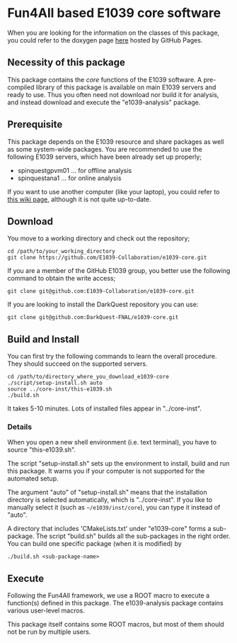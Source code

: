 # Fun4All based E1039 core software 

When you are looking for the information on the classes of this package, you could refer to the doxygen page [here](https://e1039-collaboration.github.io/e1039-doc/index.html) hosted by GitHub Pages.

## Necessity of this package

This package contains the _core_ functions of the E1039 software.
A pre-compiled library of this package is available on main E1039 servers and ready to use.
Thus you often need not download nor build it for analysis, and instead download and execute the "e1039-analysis" package.

## Prerequisite

This package depends on the E1039 resource and share packages as well as some system-wide packages.
You are recommended to use the following E1039 servers, which have been already set up properly;
* spinquestgpvm01 ... for offline analysis
* spinquestana1   ... for online analysis

If you want to use another computer (like your laptop), 
you could refer to [this wiki page](https://github.com/E1039-Collaboration/e1039-wiki/wiki/Install-the-core-software-from-scratch), although it is not quite up-to-date.

## Download

You move to a working directory and check out the repository;
```
cd /path/to/your_working_directory
git clone https://github.com/E1039-Collaboration/e1039-core.git
```
If you are a member of the GitHub E1039 group, you better use the following command to obtain the write access;
```
git clone git@github.com:E1039-Collaboration/e1039-core.git
```
If you are looking to install the DarkQuest repository you can use:
```
git clone git@github.com:DarkQuest-FNAL/e1039-core.git
```

## Build and Install

You can first try the following commands to learn the overall procedure.
They should succeed on the supported servers.
```
cd /path/to/directory_where_you_download_e1039-core
./script/setup-install.sh auto
source ../core-inst/this-e1039.sh
./build.sh
```

It takes 5-10 minutes.
Lots of installed files appear in "../core-inst".

### Details

When you open a new shell environment (i.e. text terminal), you have to source "this-e1039.sh".

The script "setup-install.sh" sets up the environment to install, build and run this package.
It warns you if your computer is not supported for the automated setup.

The argument "auto" of "setup-install.sh" means that the installation directory is selected automatically, which is "../core-inst".
If you like to manually select it (such as `~/e1039/inst/core`), you can type it instead of "auto".

A directory that includes 'CMakeLists.txt' under "e1039-core" forms a sub-package.
The script "build.sh" builds all the sub-packages in the right order.
You can build one specific package (when it is modified) by
```
./build.sh <sub-package-name>
```

## Execute

Following the Fun4All framework, we use a ROOT macro to execute a function(s) defined in this package.
The e1039-analysis package contains various user-level macros.

This package itself contains some ROOT macros, but most of them should not be run by multiple users.
